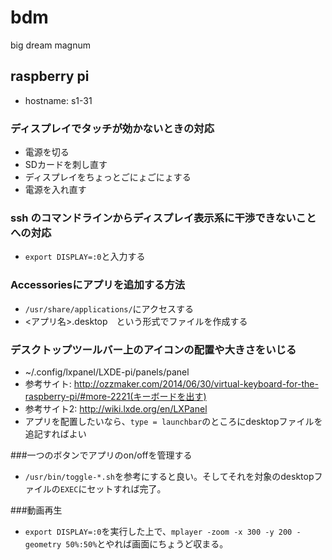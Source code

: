 # bdm
big dream magnum

## raspberry pi
- hostname: s1-31

### ディスプレイでタッチが効かないときの対応
- 電源を切る
- SDカードを刺し直す
- ディスプレイをちょっとごにょごにょする
- 電源を入れ直す

### ssh のコマンドラインからディスプレイ表示系に干渉できないことへの対応
- ```export DISPLAY=:0```と入力する

### Accessoriesにアプリを追加する方法
- ```/usr/share/applications/```にアクセスする
- <アプリ名>.desktop　という形式でファイルを作成する

### デスクトップツールバー上のアイコンの配置や大きさをいじる
- ~/.config/lxpanel/LXDE-pi/panels/panel
- 参考サイト: http://ozzmaker.com/2014/06/30/virtual-keyboard-for-the-raspberry-pi/#more-2221(キーボードを出す)
- 参考サイト2: http://wiki.lxde.org/en/LXPanel
- アプリを配置したいなら、```type = launchbar```のところにdesktopファイルを追記すればよい

###一つのボタンでアプリのon/offを管理する
- ```/usr/bin/toggle-*.sh```を参考にすると良い。そしてそれを対象のdesktopファイルの```EXEC```にセットすれば完了。

###動画再生
- ```export DISPLAY=:0```を実行した上で、```mplayer -zoom -x 300 -y 200 -geometry 50%:50%```とやれば画面にちょうど収まる。

